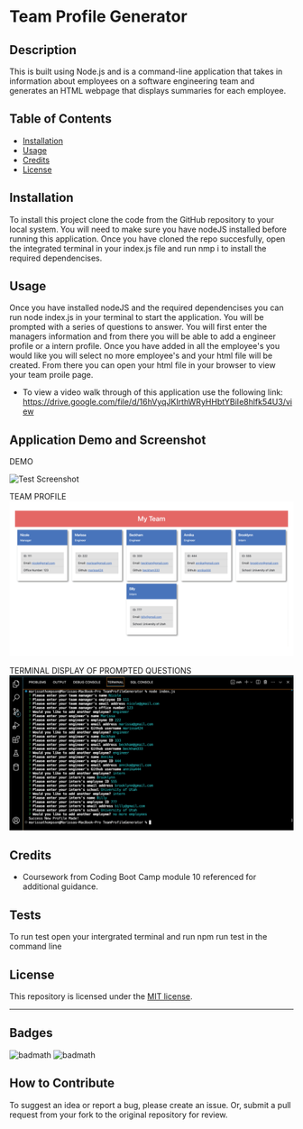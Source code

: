 # Team Profile Generator

## Description
This is built using Node.js and is a command-line application that takes in information about employees on a software engineering team and generates an HTML webpage that displays summaries for each employee.

## Table of Contents
- [Installation](#installation)
- [Usage](#usage)
- [Credits](#credits)
- [License](#license)

## Installation
To install this project clone the code from the GitHub repository to your local system. You will need to make sure you have nodeJS installed before running this application. Once you have cloned the repo succesfully, open the integrated terminal in your index.js file and run nmp i to install the required dependencises.

## Usage
Once you have installed nodeJS and the required dependencises you can run node index.js in your terminal to start the application. You will be prompted with a series of questions to answer. You will first enter the managers information and from there you will be able to add a engineer profile or a intern profile. Once you have added in all the employee's you would like you will select no more employee's and your html file will be created. From there you can open your html file in your browser to view your team proile page. 

* To view a video walk through of this application use the following link: https://drive.google.com/file/d/16hVyqJKIrthWRyHHbtYBiIe8hlfk54U3/view

## Application Demo and Screenshot
DEMO

![Test Screenshot](./assets/images/demo.gif)

TEAM PROFILE
![Test Screenshot](./assets/images/teamProfile.jpg)

TERMINAL DISPLAY OF PROMPTED QUESTIONS
![Test Screenshot](./assets/images/profileQuestions.jpg)

## Credits
* Coursework from Coding Boot Camp module 10 referenced for additional guidance.

## Tests
To run test open your intergrated terminal and run npm run test in the command line

## License
This repository is licensed under the [MIT license](https://choosealicense.com/licenses/mit/).

---

## Badges
![badmath](https://img.shields.io/github/languages/top/lernantino/badmath)
![badmath](https://img.shields.io/github/license/marissa424/module9_README)

## How to Contribute
  To suggest an idea or report a bug, please create an issue. Or, submit a pull request from your fork to the original repository for review.